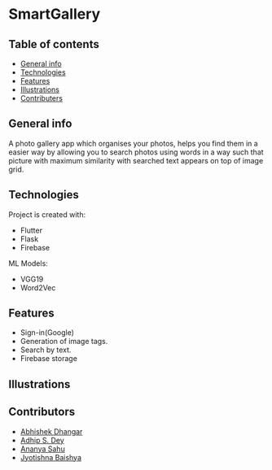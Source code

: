 # SmartGallery

## Table of contents
* [General info](#general-info)
* [Technologies](#technologies)
* [Features](#features)
* [Illustrations](#illustrations)
* [Contributers](#contributors)

## General info
A photo gallery app which organises your photos, helps you find them in a easier way by allowing you to search photos using words in a way such that picture with maximum similarity with searched text appears on top of image grid.
## Technologies
Project is created with:
* Flutter
* Flask
* Firebase

ML Models:
* VGG19
* Word2Vec

## Features

- Sign-in(Google)
- Generation of image tags.
- Search by text.
- Firebase storage

## Illustrations

## Contributors

- [Abhishek Dhangar](https://github.com/Abhi263-dev)
- [Adhip S. Dey](https://github.com/ASDsashi)
- [Ananya Sahu](https://github.com/ananyasahu1008)
- [Jyotishna Baishya](https://github.com/JyotishnaBaishya)